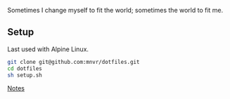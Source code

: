 Sometimes I change myself to fit the world; sometimes the world to fit me.

## Setup

Last used with Alpine Linux.

```sh
git clone git@github.com:mnvr/dotfiles.git
cd dotfiles
sh setup.sh
```

[Notes](setup-notes.md)
